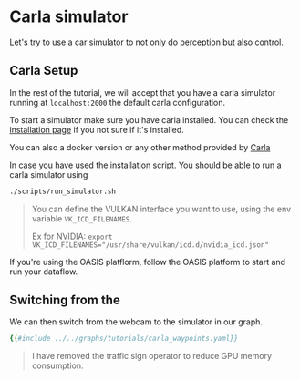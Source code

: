 # Carla simulator

Let's try to use a car simulator to not only do perception but also control.

## Carla Setup

In the rest of the tutorial, we will accept that you have a carla simulator running at `localhost:2000` the default carla configuration.

To start a simulator make sure you have carla installed. You can check the [installation page](./installation.md) if you not sure if it's installed.

You can also a docker version or any other method provided by [Carla](https://carla.org/)

In case you have used the installation script. You should be able to run a carla simulator using 

```bash
./scripts/run_simulator.sh
```
> You can define the VULKAN interface you want to use, using the env variable `VK_ICD_FILENAMES`. 
> 
> Ex for NVIDIA: `export VK_ICD_FILENAMES="/usr/share/vulkan/icd.d/nvidia_icd.json"`

If you're using the OASIS platflorm, follow the OASIS platform to start and run your dataflow.

## Switching from the 

We can then switch from the webcam to the simulator in our graph.

```yaml
{{#include ../../graphs/tutorials/carla_waypoints.yaml}}
```

> I have removed the traffic sign operator to reduce GPU memory consumption.